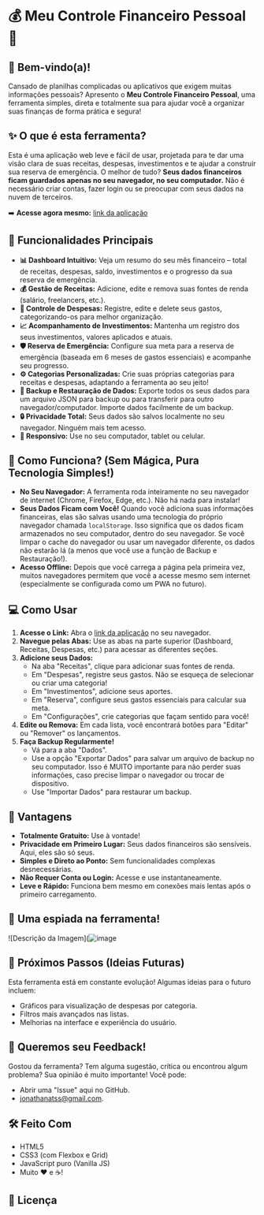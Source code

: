 # 💰 Meu Controle Financeiro Pessoal 🚀

## 👋 Bem-vindo(a)!

Cansado de planilhas complicadas ou aplicativos que exigem muitas informações pessoais? Apresento o **Meu Controle Financeiro Pessoal**, uma ferramenta simples, direta e totalmente sua para ajudar você a organizar suas finanças de forma prática e segura!

## ✨ O que é esta ferramenta?

Esta é uma aplicação web leve e fácil de usar, projetada para te dar uma visão clara de suas receitas, despesas, investimentos e te ajudar a construir sua reserva de emergência. O melhor de tudo? **Seus dados financeiros ficam guardados apenas no seu navegador, no seu computador.** Não é necessário criar contas, fazer login ou se preocupar com seus dados na nuvem de terceiros.

➡️ **Acesse agora mesmo:** [link da aplicação](https://jonathanatss.github.io/meu-controle-financeiro/)

## 🚀 Funcionalidades Principais

* **📊 Dashboard Intuitivo:** Veja um resumo do seu mês financeiro – total de receitas, despesas, saldo, investimentos e o progresso da sua reserva de emergência.
* **💰 Gestão de Receitas:** Adicione, edite e remova suas fontes de renda (salário, freelancers, etc.).
* **💸 Controle de Despesas:** Registre, edite e delete seus gastos, categorizando-os para melhor organização.
* **📈 Acompanhamento de Investimentos:** Mantenha um registro dos seus investimentos, valores aplicados e atuais.
* **🛡️ Reserva de Emergência:** Configure sua meta para a reserva de emergência (baseada em 6 meses de gastos essenciais) e acompanhe seu progresso.
* **⚙️ Categorias Personalizadas:** Crie suas próprias categorias para receitas e despesas, adaptando a ferramenta ao seu jeito!
* **💾 Backup e Restauração de Dados:** Exporte todos os seus dados para um arquivo JSON para backup ou para transferir para outro navegador/computador. Importe dados facilmente de um backup.
* **🔒 Privacidade Total:** Seus dados são salvos localmente no seu navegador. Ninguém mais tem acesso.
* **📱 Responsivo:** Use no seu computador, tablet ou celular.

## 🤔 Como Funciona? (Sem Mágica, Pura Tecnologia Simples!)

* **No Seu Navegador:** A ferramenta roda inteiramente no seu navegador de internet (Chrome, Firefox, Edge, etc.). Não há nada para instalar!
* **Seus Dados Ficam com Você!** Quando você adiciona suas informações financeiras, elas são salvas usando uma tecnologia do próprio navegador chamada `localStorage`. Isso significa que os dados ficam armazenados no seu computador, dentro do seu navegador. Se você limpar o cache do navegador ou usar um navegador diferente, os dados não estarão lá (a menos que você use a função de Backup e Restauração!).
* **Acesso Offline:** Depois que você carrega a página pela primeira vez, muitos navegadores permitem que você a acesse mesmo sem internet (especialmente se configurada como um PWA no futuro).

## 💻 Como Usar

1.  **Acesse o Link:** Abra o [link da aplicação](https://jonathanatss.github.io/meu-controle-financeiro/) no seu navegador.
2.  **Navegue pelas Abas:** Use as abas na parte superior (Dashboard, Receitas, Despesas, etc.) para acessar as diferentes seções.
3.  **Adicione seus Dados:**
    * Na aba "Receitas", clique para adicionar suas fontes de renda.
    * Em "Despesas", registre seus gastos. Não se esqueça de selecionar ou criar uma categoria!
    * Em "Investimentos", adicione seus aportes.
    * Em "Reserva", configure seus gastos essenciais para calcular sua meta.
    * Em "Configurações", crie categorias que façam sentido para você!
4.  **Edite ou Remova:** Em cada lista, você encontrará botões para "Editar" ou "Remover" os lançamentos.
5.  **Faça Backup Regularmente!**
    * Vá para a aba "Dados".
    * Use a opção "Exportar Dados" para salvar um arquivo de backup no seu computador. Isso é MUITO importante para não perder suas informações, caso precise limpar o navegador ou trocar de dispositivo.
    * Use "Importar Dados" para restaurar um backup.

## 🌟 Vantagens

* **Totalmente Gratuito:** Use à vontade!
* **Privacidade em Primeiro Lugar:** Seus dados financeiros são sensíveis. Aqui, eles são só seus.
* **Simples e Direto ao Ponto:** Sem funcionalidades complexas desnecessárias.
* **Não Requer Conta ou Login:** Acesse e use instantaneamente.
* **Leve e Rápido:** Funciona bem mesmo em conexões mais lentas após o primeiro carregamento.

## 📸 Uma espiada na ferramenta!

![Descrição da Imagem](![image](https://github.com/user-attachments/assets/96c8b4c5-77a1-4708-b52d-3e5441307ce2)


## 🌱 Próximos Passos (Ideias Futuras)

Esta ferramenta está em constante evolução! Algumas ideias para o futuro incluem:
* Gráficos para visualização de despesas por categoria.
* Filtros mais avançados nas listas.
* Melhorias na interface e experiência do usuário.

## 💬 Queremos seu Feedback!

Gostou da ferramenta? Tem alguma sugestão, crítica ou encontrou algum problema? Sua opinião é muito importante! Você pode:
* Abrir uma "Issue" aqui no GitHub.
* jonathanatss@gmail.com.

## 🛠️ Feito Com

* HTML5
* CSS3 (com Flexbox e Grid)
* JavaScript puro (Vanilla JS)
* Muito ❤️ e ☕!

## 📜 Licença
